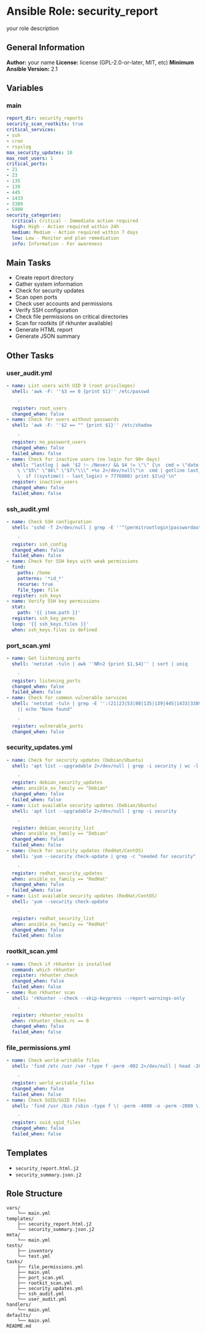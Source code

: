 # Ansible Role: security_report

your role description

## General Information

**Author:** your name
**License:** license (GPL-2.0-or-later, MIT, etc)
**Minimum Ansible Version:** 2.1

## Variables

### main

```yaml
report_dir: security_reports
security_scan_rootkits: true
critical_services:
- ssh
- cron
- rsyslog
max_security_updates: 10
max_root_users: 1
critical_ports:
- 21
- 23
- 135
- 139
- 445
- 1433
- 3389
- 5900
security_categories:
  critical: Critical - Immediate action required
  high: High - Action required within 24h
  medium: Medium - Action required within 7 days
  low: Low - Monitor and plan remediation
  info: Information - For awareness

```

## Main Tasks

- Create report directory
- Gather system information
- Check for security updates
- Scan open ports
- Check user accounts and permissions
- Verify SSH configuration
- Check file permissions on critical directories
- Scan for rootkits (if rkhunter available)
- Generate HTML report
- Generate JSON summary

## Other Tasks

### user_audit.yml

```yaml
- name: List users with UID 0 (root privileges)
  shell: 'awk -F: ''$3 == 0 {print $1}'' /etc/passwd

    '
  register: root_users
  changed_when: false
- name: Check for users without passwords
  shell: 'awk -F: ''$2 == "" {print $1}'' /etc/shadow

    '
  register: no_password_users
  changed_when: false
  failed_when: false
- name: Check for inactive users (no login for 90+ days)
  shell: "lastlog | awk '$2 !~ /Never/ && $4 != \"\" {\n  cmd = \"date -d \\\"\"$4\"\
    \ \"$5\" \"$6\" \"$7\"\\\" +%s 2>/dev/null\"\n  cmd | getline last_login\n  close(cmd)\n\
    \  if ((systime() - last_login) > 7776000) print $1\n}'\n"
  register: inactive_users
  changed_when: false
  failed_when: false

```

### ssh_audit.yml

```yaml
- name: Check SSH configuration
  shell: 'sshd -T 2>/dev/null | grep -E ''^(permitrootlogin|passwordauthentication|protocol|port)''

    '
  register: ssh_config
  changed_when: false
  failed_when: false
- name: Check for SSH keys with weak permissions
  find:
    paths: /home
    patterns: '*id_*'
    recurse: true
    file_type: file
  register: ssh_keys
- name: Verify SSH key permissions
  stat:
    path: '{{ item.path }}'
  register: ssh_key_perms
  loop: '{{ ssh_keys.files }}'
  when: ssh_keys.files is defined

```

### port_scan.yml

```yaml
- name: Get listening ports
  shell: 'netstat -tuln | awk ''NR>2 {print $1,$4}'' | sort | uniq

    '
  register: listening_ports
  changed_when: false
  failed_when: false
- name: Check for common vulnerable services
  shell: 'netstat -tuln | grep -E '':(21|23|53|80|135|139|445|1433|3389|5432|5900)''
    || echo "None found"

    '
  register: vulnerable_ports
  changed_when: false

```

### security_updates.yml

```yaml
- name: Check for security updates (Debian/Ubuntu)
  shell: 'apt list --upgradable 2>/dev/null | grep -i security | wc -l

    '
  register: debian_security_updates
  when: ansible_os_family == "Debian"
  changed_when: false
  failed_when: false
- name: List available security updates (Debian/Ubuntu)
  shell: 'apt list --upgradable 2>/dev/null | grep -i security

    '
  register: debian_security_list
  when: ansible_os_family == "Debian"
  changed_when: false
  failed_when: false
- name: Check for security updates (RedHat/CentOS)
  shell: 'yum --security check-update | grep -c "needed for security" || echo "0"

    '
  register: redhat_security_updates
  when: ansible_os_family == "RedHat"
  changed_when: false
  failed_when: false
- name: List available security updates (RedHat/CentOS)
  shell: 'yum --security check-update

    '
  register: redhat_security_list
  when: ansible_os_family == "RedHat"
  changed_when: false
  failed_when: false

```

### rootkit_scan.yml

```yaml
- name: Check if rkhunter is installed
  command: which rkhunter
  register: rkhunter_check
  changed_when: false
  failed_when: false
- name: Run rkhunter scan
  shell: 'rkhunter --check --skip-keypress --report-warnings-only

    '
  register: rkhunter_results
  when: rkhunter_check.rc == 0
  changed_when: false
  failed_when: false

```

### file_permissions.yml

```yaml
- name: Check world-writable files
  shell: 'find /etc /usr /var -type f -perm -002 2>/dev/null | head -20

    '
  register: world_writable_files
  changed_when: false
  failed_when: false
- name: Check SUID/SGID files
  shell: 'find /usr /bin /sbin -type f \( -perm -4000 -o -perm -2000 \) 2>/dev/null

    '
  register: suid_sgid_files
  changed_when: false
  failed_when: false

```

## Templates

- `security_report.html.j2`
- `security_summary.json.j2`

## Role Structure

```
vars/
    └── main.yml
templates/
    ├── security_report.html.j2
    └── security_summary.json.j2
meta/
    └── main.yml
tests/
    ├── inventory
    └── test.yml
tasks/
    ├── file_permissions.yml
    ├── main.yml
    ├── port_scan.yml
    ├── rootkit_scan.yml
    ├── security_updates.yml
    ├── ssh_audit.yml
    └── user_audit.yml
handlers/
    └── main.yml
defaults/
    └── main.yml
README.md
```